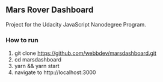 ## Mars Rover Dashboard

Project for the Udacity JavaScript Nanodegree Program. 

### How to run

1. git clone https://github.com/webbdev/marsdashboard.git
2. cd marsdashboard
3. yarn && yarn start
4. navigate to http://localhost:3000